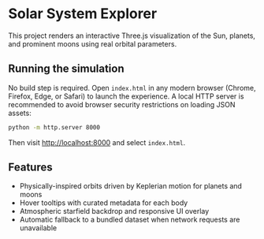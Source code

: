 # Solar System Explorer

This project renders an interactive Three.js visualization of the Sun, planets, and prominent moons using real orbital parameters.

## Running the simulation

No build step is required. Open `index.html` in any modern browser (Chrome, Firefox, Edge, or Safari) to launch the experience. A local HTTP server is recommended to avoid browser security restrictions on loading JSON assets:

```bash
python -m http.server 8000
```

Then visit <http://localhost:8000> and select `index.html`.

## Features

- Physically-inspired orbits driven by Keplerian motion for planets and moons
- Hover tooltips with curated metadata for each body
- Atmospheric starfield backdrop and responsive UI overlay
- Automatic fallback to a bundled dataset when network requests are unavailable
